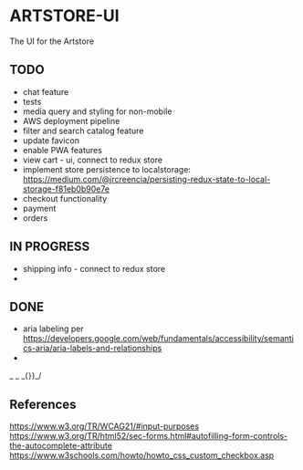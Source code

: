 # ARTSTORE-UI
The UI for the Artstore


## TODO
* chat feature
* tests
* media query and styling for non-mobile
* AWS deployment pipeline
* filter and search catalog feature
* update favicon
* enable PWA features
* view cart - ui, connect to redux store
* implement store persistence to localstorage: https://medium.com/@jrcreencia/persisting-redux-state-to-local-storage-f81eb0b90e7e
* checkout functionality
* payment
* orders


## IN PROGRESS
* shipping info - connect to redux store
* 

## DONE
* aria labeling per https://developers.google.com/web/fundamentals/accessibility/semantics-aria/aria-labels-and-relationships
* 



_         _
 \_(`}`)_/


## References
https://www.w3.org/TR/WCAG21/#input-purposes
https://www.w3.org/TR/html52/sec-forms.html#autofilling-form-controls-the-autocomplete-attribute
https://www.w3schools.com/howto/howto_css_custom_checkbox.asp
